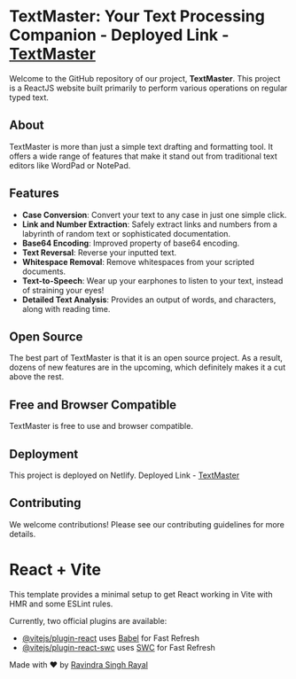 # TextMaster: Your Text Processing Companion - Deployed Link -  [TextMaster](https://textmaster-uk01.netlify.app/)

Welcome to the GitHub repository of our project, **TextMaster**. This project is a ReactJS website built primarily to perform various operations on regular typed text.

## About

TextMaster is more than just a simple text drafting and formatting tool. It offers a wide range of features that make it stand out from traditional text editors like WordPad or NotePad.

## Features

- **Case Conversion**: Convert your text to any case in just one simple click.
- **Link and Number Extraction**: Safely extract links and numbers from a labyrinth of random text or sophisticated documentation.
- **Base64 Encoding**: Improved property of base64 encoding.
- **Text Reversal**: Reverse your inputted text.
- **Whitespace Removal**: Remove whitespaces from your scripted documents.
- **Text-to-Speech**: Wear up your earphones to listen to your text, instead of straining your eyes!
- **Detailed Text Analysis**: Provides an output of words, and characters, along with reading time.

## Open Source

The best part of TextMaster is that it is an open source project. As a result, dozens of new features are in the upcoming, which definitely makes it a cut above the rest.

## Free and Browser Compatible

TextMaster is free to use and browser compatible.

## Deployment

This project is deployed on Netlify. Deployed Link -  [TextMaster](https://textmaster-uk01.netlify.app/)


## Contributing

We welcome contributions! Please see our contributing guidelines for more details.

# React + Vite

This template provides a minimal setup to get React working in Vite with HMR and some ESLint rules.

Currently, two official plugins are available:

- [@vitejs/plugin-react](https://github.com/vitejs/vite-plugin-react/blob/main/packages/plugin-react/README.md) uses [Babel](https://babeljs.io/) for Fast Refresh
- [@vitejs/plugin-react-swc](https://github.com/vitejs/vite-plugin-react-swc) uses [SWC](https://swc.rs/) for Fast Refresh

Made with ❤️ by [Ravindra Singh Rayal](https://github.com/Ravindra-uk01)

